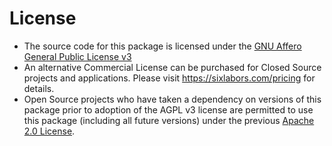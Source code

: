 ﻿# License
  
- The source code for this package is licensed under the [GNU Affero General Public License v3](https://www.gnu.org/licenses/agpl-3.0)  
- An alternative Commercial License can be purchased for Closed Source projects and applications.
Please visit https://sixlabors.com/pricing for details.
- Open Source projects who have taken a dependency on versions of this package prior to adoption of the AGPL v3 license are permitted to use this package (including all future versions) under the previous [Apache 2.0 License](https://opensource.org/licenses/Apache-2.0).